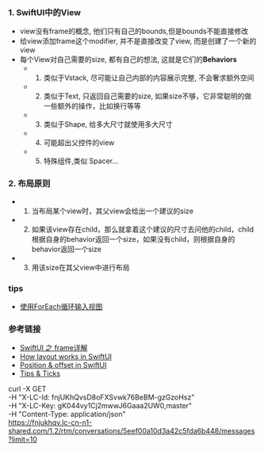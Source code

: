 ### 1. SwiftUI中的View
  - view没有frame的概念, 他们只有自己的bounds,但是bounds不能直接修改
  - 给view添加frame这个modifier, 并不是直接改变了view, 而是创建了一个新的view
  - 每个View对自己需要的size, 都有自己的想法, 这就是它们的**Behaviors**
    - 1. 类似于Vstack, 尽可能让自己内部的内容展示完整, 不会奢求额外空间
    - 2. 类似于Text, 只返回自己需要的size, 如果size不够，它非常聪明的做一些额外的操作，比如换行等等
    - 3. 类似于Shape, 给多大尺寸就使用多大尺寸
    - 4. 可能超出父控件的view
    - 5. 特殊组件,类似 Spacer...

### 2. 布局原则
  - 1. 当布局某个view时，其父view会给出一个建议的size
  - 2. 如果该view存在child，那么就拿着这个建议的尺寸去问他的child，child根据自身的behavior返回一个size，如果没有child，则根据自身的behavior返回一个size
  - 3. 用该size在其父view中进行布局


### tips
  - [使用ForEach循环输入视图](https://hicc.me/foreach-enumerated/)



### 参考链接
  - [SwiftUI 之 frame详解](https://zhuanlan.zhihu.com/p/148096591)
  - [How layout works in SwiftUI](https://www.hackingwithswift.com/books/ios-swiftui/how-layout-works-in-swiftui)
  - [Position & offset in SwiftUI](https://www.hackingwithswift.com/books/ios-swiftui/absolute-positioning-for-swiftui-views)
  - [Tips & Ticks](https://www.hackingwithswift.com/quick-start/swiftui/swiftui-tips-and-tricks)




curl -X GET \
  -H "X-LC-Id: fnjUKhQvsD8oFXSvwk76BeBM-gzGzoHsz" \
  -H "X-LC-Key: gK044vy1Cj2mwwJ6Gaaa2UW0,master" \
  -H "Content-Type: application/json" \
  https://fnjukhqv.lc-cn-n1-shared.com/1.2/rtm/conversations/5eef00a10d3a42c5fda6b448/messages?limit=10